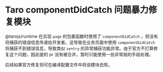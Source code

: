 Taro componentDidCatch 问题暴力修复模块
=================

@tarojs/runtime 在实现 `page` 的包裹函数时使用了 `componentDidCatch` ，但没有将捕获的错误信息传递给开发者。这导致在业务页面中使用 `componentDidCatch` 将捕获不到错误信息，导致类似 `sentry` 的异常捕获功能异常。由于官方不打算修复这个问题，因此提的 pr 没有被合并，暂时只能使用一些非常规的手段处理。

后续如果官方修复则可在编译配置文件中将该模块去除。